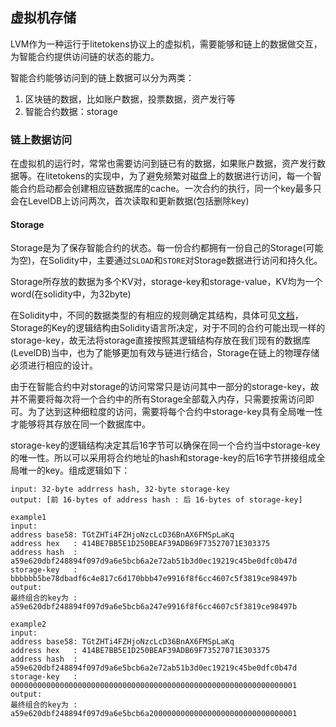 ## 虚拟机存储

LVM作为一种运行于litetokens协议上的虚拟机，需要能够和链上的数据做交互，为智能合约提供访问链的状态的能力。

智能合约能够访问到的链上数据可以分为两类：

1. 区块链的数据，比如账户数据，投票数据，资产发行等
2. 智能合约数据：storage



### 链上数据访问

在虚拟机的运行时，常常也需要访问到链已有的数据，如果账户数据，资产发行数据等。在litetokens的实现中，为了避免频繁对磁盘上的数据进行访问，每一个智能合约启动都会创建相应链数据库的cache。一次合约的执行，同一个key最多只会在LevelDB上访问两次，首次读取和更新数据(包括删除key)

#### Storage

Storage是为了保存智能合约的状态。每一份合约都拥有一份自己的Storage(可能为空)，在Solidity中，主要通过`SLOAD`和`STORE`对Storage数据进行访问和持久化。

Storage所存放的数据为多个KV对，storage-key和storage-value，KV均为一个word(在solidity中，为32byte)

在Solidity中，不同的数据类型的有相应的规则确定其结构，具体可见[文档](https://solidity.readthedocs.io/en/v0.4.24/miscellaneous.html#layout-of-state-variables-in-storage)，Storage的Key的逻辑结构由Solidity语言所决定，对于不同的合约可能出现一样的storage-key，故无法将storage直接按照其逻辑结构存放在我们现有的数据库(LevelDB)当中，也为了能够更加有效与链进行结合，Storage在链上的物理存储必须进行相应的设计。

由于在智能合约中对storage的访问常常只是访问其中一部分的storage-key，故并不需要将每次将一个合约中的所有Storage全部载入内存，只需要按需访问即可。为了达到这种细粒度的访问，需要将每个合约中storage-key具有全局唯一性才能够将其存放在同一个数据库中。

storage-key的逻辑结构决定其后16字节可以确保在同一个合约当中storage-key的唯一性。所以可以采用将合约地址的hash和storage-key的后16字节拼接组成全局唯一的key。组成逻辑如下：

```
input: 32-byte addrress hash, 32-byte storage-key
output: [前 16-bytes of address hash : 后 16-bytes of storage-key]

example1
input:
address base58: TGtZHTi4FZHjoNzcLcD36BnAX6FMSpLaKq
address hex   : 414BE7BB5E1D250BEAF39ADB69F73527071E303375
address hash  : a59e620dbf248894f097d9a6e5bcb6a2e72ab51b3d0ec19219c45be0dfc0b47d
storage-key   : bbbbbb5be78dbadf6c4e817c6d170bbb47e9916f8f6cc4607c5f3819ce98497b
output:
最终组合的key为 : a59e620dbf248894f097d9a6e5bcb6a247e9916f8f6cc4607c5f3819ce98497b

example2
input:
address base58: TGtZHTi4FZHjoNzcLcD36BnAX6FMSpLaKq
address hex   : 414BE7BB5E1D250BEAF39ADB69F73527071E303375
address hash  : a59e620dbf248894f097d9a6e5bcb6a2e72ab51b3d0ec19219c45be0dfc0b47d
storage-key   : 0000000000000000000000000000000000000000000000000000000000000001
output:
最终组合的key为 : a59e620dbf248894f097d9a6e5bcb6a200000000000000000000000000000001
```
